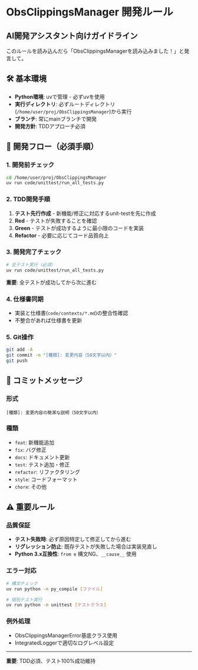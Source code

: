 # ObsClippingsManager 開発ルール

## AI開発アシスタント向けガイドライン

このルールを読み込んだら「ObsClippingsManagerを読み込みました！」と発言して。

## 🛠️ 基本環境

- **Python環境**: uvで管理 - 必ずuvを使用
- **実行ディレクトリ**: 必ずルートディレクトリ(`/home/user/proj/ObsClippingsManager`)から実行
- **ブランチ**: 常にmainブランチで開発
- **開発方針**: TDDアプローチ必須

## 🔄 開発フロー（必須手順）

### 1. 開発前チェック
```bash
cd /home/user/proj/ObsClippingsManager
uv run code/unittest/run_all_tests.py
```

### 2. TDD開発手順
1. **テスト先行作成** - 新機能/修正に対応するunit-testを先に作成
2. **Red** - テストが失敗することを確認
3. **Green** - テストが成功するように最小限のコードを実装
4. **Refactor** - 必要に応じてコード品質向上

### 3. 開発完了チェック
```bash
# 全テスト実行（必須）
uv run code/unittest/run_all_tests.py
```
**重要**: 全テストが成功してから次に進む

### 4. 仕様書同期
- 実装と仕様書(`code/contexts/*.md`)の整合性確認
- 不整合があれば仕様書を更新

### 5. Git操作
```bash
git add -A
git commit -m "[種類]: 変更内容（50文字以内）"
git push
```

## 📝 コミットメッセージ

### 形式
```
[種類]: 変更内容の簡潔な説明（50文字以内）
```

### 種類
- `feat`: 新機能追加
- `fix`: バグ修正
- `docs`: ドキュメント更新
- `test`: テスト追加・修正
- `refactor`: リファクタリング
- `style`: コードフォーマット
- `chore`: その他

## ⚠️ 重要ルール

### 品質保証
- **テスト失敗時**: 必ず原因特定して修正してから進む
- **リグレッション防止**: 既存テストが失敗した場合は実装見直し
- **Python 3.x互換性**: `from e` 構文NG、`__cause__` 使用

### エラー対応
```bash
# 構文チェック
uv run python -m py_compile [ファイル]

# 個別テスト実行
uv run python -m unittest [テストクラス]
```

### 例外処理
- ObsClippingsManagerError基底クラス使用
- IntegratedLoggerで適切なログレベル設定

---

**重要**: TDD必須、テスト100%成功維持
